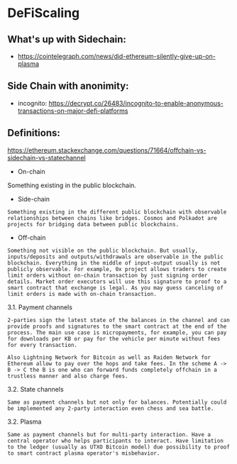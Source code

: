 # DeFiScaling


## What's up with Sidechain:

 - https://cointelegraph.com/news/did-ethereum-silently-give-up-on-plasma

## Side Chain with anonimity:
 - incognito:
    https://decrypt.co/26483/incognito-to-enable-anonymous-transactions-on-major-defi-platforms


## Definitions:

https://ethereum.stackexchange.com/questions/71664/offchain-vs-sidechain-vs-statechannel

- On-chain

Something existing in the public blockchain.

- Side-chain

```
Something existing in the different public blockchain with observable relationships between chains like bridges. Cosmos and Polkadot are projects for bridging data between public blockchains.
```

- Off-chain

```
Something not visible on the public blockchain. But usually, inputs/deposits and outputs/withdrawals are observable in the public blockchain. Everything in the middle of input-output usually is not publicly observable. For example, 0x project allows traders to create limit orders without on-chain transaction by just signing order details. Market order executors will use this signature to proof to a smart contract that exchange is legal. As you may guess canceling of limit orders is made with on-chain transaction.
```

3.1. Payment channels

```
2-parties sign the latest state of the balances in the channel and can provide proofs and signatures to the smart contract at the end of the process. The main use case is micropayments, for example, you can pay for downloads per KB or pay for the vehicle per minute without fees for every transaction.

Also Lightning Network for Bitcoin as well as Raiden Network for Ethereum allow to pay over the hops and take fees. In the scheme A -> B -> C the B is one who can forward funds completely offchain in a trustless manner and also charge fees.
```

3.2. State channels

```
Same as payment channels but not only for balances. Potentially could be implemented any 2-party interaction even chess and sea battle.
```

3.2. Plasma

```
Same as payment channels but for multi-party interaction. Have a central operator who helps participants to interact. Have limitation to the ledger (usually as UTXO Bitcoin model) due possibility to proof to smart contract plasma operator's misbehavior.
```

